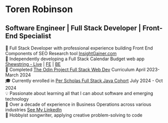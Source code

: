# Toren Robinson

## Software Engineer | Full Stack Developer | Front-End Specialist  

💼 Full Stack Developer with professional experience building Front End Components of SEO Research tool [InsightGainer.com](insightgainer.com)   
🌟 Independently developing a Full Stack Calendar Budget web app [Shewstring - Live](https://shewstring.com) | [FE](https://github.com/torenrob/endsFE) | [BE](https://github.com/torenrob/endsapi)    
🚀 Completed [The Odin Project Full Stack Web Dev](https://www.theodinproject.com/) Curriculum April 2023-March 2024   
🎓 Currently enrolled in [Per Scholas Full Stack Java Cohort](https://perscholas.org/courses/full-stack-java-development/national/) July 2024 - Oct 2024    
💡 Passionate about learning all that I can about software and emerging technology   
💼 Over a decade of experience in Business Operations across various industries [See My LinkedIn](https://www.linkedin.com/in/torenrobinson/)     
🎵 Hobbyist songwriter, applying creative problem-solving to code

